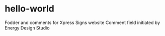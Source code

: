 # hello-world
Fodder and comments for Xpress Signs website
Comment field initiated by Energy Design Studio
